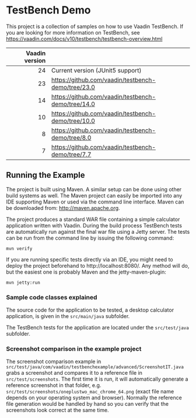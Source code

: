 # TestBench Demo

This project is a collection of samples on how to use Vaadin TestBench.
If you are looking for more information on TestBench, see https://vaadin.com/docs/v10/testbench/testbench-overview.html

| Vaadin version |                                                    |
|---------------:|----------------------------------------------------|
|             24 | Current version (JUnit5 support)                   |
|             23 | https://github.com/vaadin/testbench-demo/tree/23.0 |
|             14 | https://github.com/vaadin/testbench-demo/tree/14.0 |
|             10 | https://github.com/vaadin/testbench-demo/tree/10.0 |
|              8 | https://github.com/vaadin/testbench-demo/tree/8.0  |
|              7 | https://github.com/vaadin/testbench-demo/tree/7.7  |

## Running the Example

The project is built using Maven. A similar setup can be done using other build systems as well.
The Maven project can easily be imported into any IDE supporting
Maven or used via the command line interface. Maven can be downloaded from:
http://maven.apache.org.

The project produces a standard WAR file containing a simple calculator application written with Vaadin.
During the build process TestBench tests are automatically run against the final
war file using a Jetty server. The tests can be run from the
command line by issuing the following command:

	mvn verify

If you are running specific tests directly via an IDE, you might need to deploy the
project beforehand to http://localhost:8080/. Any method will do, but the easiest
one is probably Maven and the jetty-maven-plugin:

	mvn jetty:run

### Sample code classes explained

The source code for the application to be tested, a desktop calculator
application, is given in the `src/main/java` subfolder.

The TestBench tests for the application are located under the
`src/test/java` subfolder.

### Screenshot comparison in the example project

The screenshot comparison example in `src/test/java/com/vaadin/testbenchexample/advanced/ScreenshotIT.java` grabs a screenshot and compares it to a reference file in `src/test/screenshots`. The first time it is run, it will automatically generate a reference screenshot in that folder, e.g. `src/test/screenshots/oneplustwo_mac_chrome_64.png` (exact file name depends on your operating system and browser). Normally the reference file generation would be handled by hand so you can verify that the screenshots look correct at the same time.
